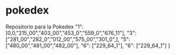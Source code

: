 # pokedex
Repositorio para la Pokedex 
    "1": [0,0,"215_00","403_00","453_0","559_0","676_11"],
    "3": ["281_00","282_0","012_00","575_00","301_0",],
    "5": ["480_00","481_00","482_00"],
    "6": ["229_64_1"],
    "6": ["229_64_1"]
}
